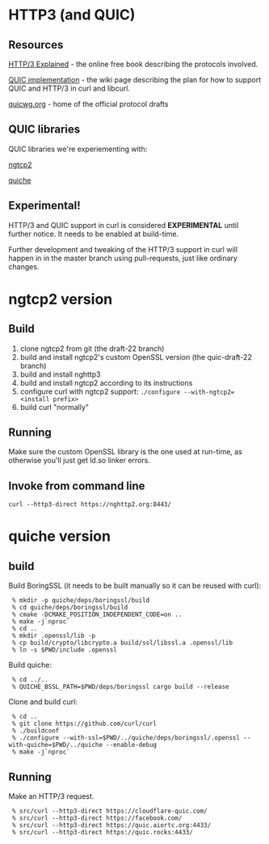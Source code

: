 # HTTP3 (and QUIC)

## Resources

[HTTP/3 Explained](https://daniel.haxx.se/http3-explained/) - the online free
book describing the protocols involved.

[QUIC implementation](https://github.com/curl/curl/wiki/QUIC-implementation) -
the wiki page describing the plan for how to support QUIC and HTTP/3 in curl
and libcurl.

[quicwg.org](https://quicwg.org/) - home of the official protocol drafts

## QUIC libraries

QUIC libraries we're experiementing with:

[ngtcp2](https://github.com/ngtcp2/ngtcp2)

[quiche](https://github.com/cloudflare/quiche)

## Experimental!

HTTP/3 and QUIC support in curl is considered **EXPERIMENTAL** until further
notice. It needs to be enabled at build-time.

Further development and tweaking of the HTTP/3 support in curl will happen in
in the master branch using pull-requests, just like ordinary changes.

# ngtcp2 version

## Build

1. clone ngtcp2 from git (the draft-22 branch)
2. build and install ngtcp2's custom OpenSSL version (the quic-draft-22 branch)
3. build and install nghttp3
4. build and install ngtcp2 according to its instructions
5. configure curl with ngtcp2 support: `./configure --with-ngtcp2=<install prefix>`
6. build curl "normally"

## Running

Make sure the custom OpenSSL library is the one used at run-time, as otherwise
you'll just get ld.so linker errors.

## Invoke from command line

    curl --http3-direct https://nghttp2.org:8443/

# quiche version

## build

Build BoringSSL (it needs to be built manually so it can be reused with curl):

     % mkdir -p quiche/deps/boringssl/build
     % cd quiche/deps/boringssl/build
     % cmake -DCMAKE_POSITION_INDEPENDENT_CODE=on ..
     % make -j`nproc`
     % cd ..
     % mkdir .openssl/lib -p
     % cp build/crypto/libcrypto.a build/ssl/libssl.a .openssl/lib
     % ln -s $PWD/include .openssl

Build quiche:

     % cd ../..
     % QUICHE_BSSL_PATH=$PWD/deps/boringssl cargo build --release

Clone and build curl:

     % cd ..
     % git clone https://github.com/curl/curl
     % ./buildconf
     % ./configure --with-ssl=$PWD/../quiche/deps/boringssl/.openssl --with-quiche=$PWD/../quiche --enable-debug
     % make -j`nproc`

## Running

Make an HTTP/3 request.

     % src/curl --http3-direct https://cloudflare-quic.com/
     % src/curl --http3-direct https://facebook.com/
     % src/curl --http3-direct https://quic.aiortc.org:4433/
     % src/curl --http3-direct https://quic.rocks:4433/

